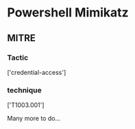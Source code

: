 # Powershell Mimikatz

## MITRE

### Tactic
['credential-access']

### technique
['T1003.001']

Many more to do...

